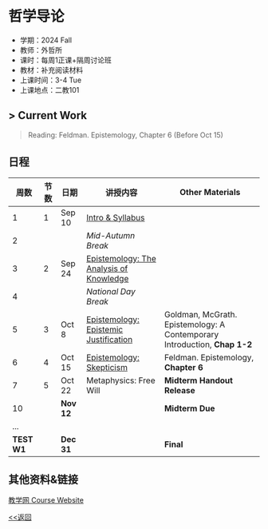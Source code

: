 # 哲学导论

* 学期：2024 Fall
* 教师：外哲所
* 课时：每周1正课+隔周讨论班
* 教材：补充阅读材料
* 上课时间：3-4 Tue
* 上课地点：二教101

## > Current Work
> Reading: Feldman. Epistemology, Chapter 6 (Before Oct 15)

## 日程

| 周数 |节数|日期|讲授内容                             | Other Materials     |
| ---- | ----|--------|------------------------ | ------------- |
|1|1|Sep 10|[Intro & Syllabus](https://calvinxiaocao.github.io/courses/24fa/phi/Syllabus.pdf)||
|2|||*Mid-Autumn Break*||
|3|2|Sep 24|[Epistemology: The Analysis of Knowledge](https://calvinxiaocao.github.io/courses/24fa/phi/The-Analysis-Of-Knowledge.pdf)|
|4|||*National Day Break*||
|5|3|Oct 8|[Epistemology: Epistemic Justification](https://calvinxiaocao.github.io/courses/24fa/phi/Epistemic-Justification.pdf)|Goldman, McGrath. Epistemology: A Contemporary Introduction, **Chap 1-2**|
|6|4|Oct 15|[Epistemology: Skepticism](https://calvinxiaocao.github.io/courses/24fa/phi/Skepticism.pdf)|Feldman. Epistemology, **Chapter 6**|
|7|5|Oct 22|Metaphysics: Free Will|**Midterm Handout Release**|
|10||**Nov 12**||**Midterm Due**|
|...|
|**TEST W1**||**Dec 31**||**Final**|

## 其他资料&链接
[教学网 Course Website](https://course.pku.edu.cn/webapps/blackboard/execute/announcement?method=search&context=course_entry&course_id=_74354_1&handle=announcements_entry&mode=view)

[<<返回](university_courses)
